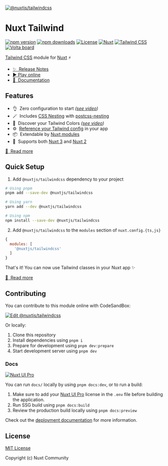 [![@nuxtjs/tailwindcss](https://tailwindcss.nuxtjs.org/social-card.png)](https://tailwindcss.nuxtjs.org)

# Nuxt Tailwind

[![npm version][npm-version-src]][npm-version-href]
[![npm downloads][npm-downloads-src]][npm-downloads-href]
[![License][license-src]][license-href]
[![Nuxt][nuxt-src]][nuxt-href]
[![Tailwind CSS][tw-src]][tw-href]
[![Volta board][volta-src]][volta-href]

[Tailwind CSS](https://tailwindcss.com) module for [Nuxt](https://nuxt.com) ⚡️

- [✨ &nbsp;Release Notes](https://github.com/nuxt-modules/tailwindcss/releases)
- [▶️ Play online](https://stackblitz.com/github/nuxt-modules/tailwindcss)
- [📖 &nbsp;Documentation](https://tailwindcss.nuxtjs.org)

## Features

- 👌&nbsp; Zero configuration to start *([see video](https://tailwindcss.nuxtjs.org/#quick-start))*
- 🪄&nbsp; Includes [CSS Nesting](https://drafts.csswg.org/css-nesting-1/) with [postcss-nesting](https://github.com/csstools/postcss-nesting)
- 🎨&nbsp; Discover your Tailwind Colors *([see video](https://tailwindcss.nuxtjs.org/#tailwind-colors))*
- ⚙️&nbsp; [Reference your Tailwind config](https://tailwindcss.nuxtjs.org/tailwind/config/#referencing-in-the-application) in your app
- 📦&nbsp; Extendable by [Nuxt modules](https://nuxt.com/modules)
- 🚀&nbsp; Supports both [Nuxt 3](https://nuxt.com) and [Nuxt 2](https://nuxtjs.org/)

[📖 &nbsp;Read more](https://tailwindcss.nuxtjs.org)

## Quick Setup

1. Add `@nuxtjs/tailwindcss` dependency to your project

```bash
# Using pnpm
pnpm add --save-dev @nuxtjs/tailwindcss

# Using yarn
yarn add --dev @nuxtjs/tailwindcss

# Using npm
npm install --save-dev @nuxtjs/tailwindcss
```

2. Add `@nuxtjs/tailwindcss` to the `modules` section of `nuxt.config.{ts,js}`

```js
{
  modules: [
    '@nuxtjs/tailwindcss'
  ]
}
```

That's it! You can now use Tailwind classes in your Nuxt app ✨

[📖 &nbsp;Read more](https://tailwindcss.nuxtjs.org/getting-started/setup)

## Contributing

You can contribute to this module online with CodeSandBox:

[![Edit @nuxtjs/tailwindcss](https://codesandbox.io/static/img/play-codesandbox.svg)](https://codesandbox.io/s/github/nuxt-modules/tailwindcss/tree/main/?fontsize=14&hidenavigation=1&theme=dark)

Or locally:

1. Clone this repository
2. Install dependencies using `pnpm i`
3. Prepare for development using `pnpm dev:prepare`
4. Start development server using `pnpm dev`

### Docs
[![Nuxt UI Pro](https://img.shields.io/badge/Made%20with-Nuxt%20UI%20Pro-00DC82?logo=nuxt.js&labelColor=020420)](https://ui.nuxt.com/pro)

You can run `docs/` locally by using `pnpm docs:dev`, or to run a build:

1. Make sure to add your [Nuxt UI Pro](https://ui.nuxt.com/pro) license in the `.env` file before building the application.
2. Run SSG build using `pnpm docs:build`
3. Review the production build locally using `pnpm docs:preview`

Check out the [deployment documentation](https://nuxt.com/docs/getting-started/deployment) for more information.

## License

[MIT License](./LICENSE)

Copyright (c) Nuxt Community

<!-- Badges -->
[npm-version-src]: https://img.shields.io/npm/v/@nuxtjs/tailwindcss/latest.svg?style=flat&colorA=18181B&colorB=28CF8D
[npm-version-href]: https://npmjs.com/package/@nuxtjs/tailwindcss

[npm-downloads-src]: https://img.shields.io/npm/dm/@nuxtjs/tailwindcss.svg?style=flat&colorA=18181B&colorB=28CF8D
[npm-downloads-href]: https://npmjs.com/package/@nuxtjs/tailwindcss

[license-src]: https://img.shields.io/npm/l/@nuxtjs/tailwindcss.svg?style=flat&colorA=18181B&colorB=28CF8D
[license-href]: https://npmjs.com/package/@nuxtjs/tailwindcss

[nuxt-src]: https://img.shields.io/badge/Nuxt-18181B?&logo=nuxt.js
[nuxt-href]: https://nuxt.com

[tw-src]: https://img.shields.io/badge/tailwindcss-0F172A?&logo=tailwindcss
[tw-href]: https://tailwindcss.com

[volta-src]: https://user-images.githubusercontent.com/904724/209143798-32345f6c-3cf8-4e06-9659-f4ace4a6acde.svg
[volta-href]: https://volta.net/nuxt-modules/tailwindcss?utm_source=nuxt_tailwind_readme
